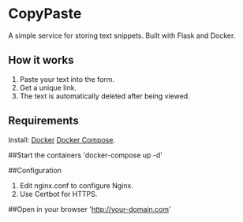 # CopyPaste

A simple service for storing text snippets. Built with Flask and Docker.

## How it works
1. Paste your text into the form.
2. Get a unique link.
3. The text is automatically deleted after being viewed.

## Requirements
Install: 
[Docker](https://docs.docker.com/get-docker/)
[Docker Compose](https://docs.docker.com/compose/install/).

##Start the containers
'docker-compose up -d'

##Configuration
1. Edit nginx.conf to configure Nginx.
2. Use Certbot for HTTPS.

##Open in your browser
'http://your-domain.com'
